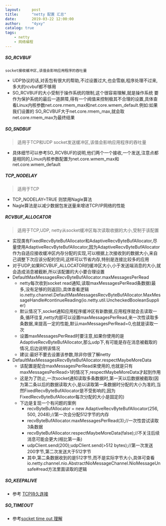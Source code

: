 ```yaml
---
layout:     post
title:      "netty 配置 汇总"
date:       2019-03-22 12:00:00
author:     "4yxy"
catalog: true
tags:
    - netty
    - 网络编程
---
```


##### SO_RCVBUF
  ```适用于TCP和UDP
  socket接收缓冲区,该值会影响应用程序的吞吐量
  ```
  - UDP协议的话,对丢包有很大的帮助,不过设置过大,也会雪崩,程序处理不过来,多大的rcvbuf都不够用
  - SO_RCVBUF的大小受制于操作系统的限制,这个很容易理解,就是操作系统
    要作为保护系统的最后一道屏障,得有一个阀值来控制极其不合理的设置,具体查看Linux内核参数net.core.rmem_max和net.core.wmem_default.例如:如果我们设置的 SO_RCVBUF大于net.core.rmem_max,就会取net.core.rmem_max为最终结果

##### SO_SNDBUF

> 适用于TCP和UDP socket发送缓冲区,该值会影响应用程序的吞吐量
- 具体细节可以参考SO_RCVBUF的说明,他们两个一个接收,一个发送,注意点都是相同的,Linux内核参数配置为net.core.wmem_max和net.core.wmem_default

##### TCP_NODELAY

> 适用于TCP

- TCP_NODELAY=TRUE 则禁用Nagle算法
- Nagle算法是以减少数据包发送量来增进TCP/IP网络的性能

##### RCVBUF_ALLOCATOR

> 适用于TCP,UDP, netty从socket缓冲区每次读取收据的大小,受制于该配置

- 实现类有FixedRecvByteBufAllocator和AdaptiveRecvByteBufAllocator,尽量使用AdaptiveRecvByteBufAllocator,因为AdaptiveRecvByteBufAllocator作为自适应接收缓冲区内存分配的实现,可以根据上次接收到的数据大小,来自己调整下次应该分配的空间,这样可以节省内存,特别是连接比较多的应用
- 对于UDP,如果RCVBUF_ALLOCATOR的缓冲区大小,小于发送端消息的大小,就会造成消息被截断,所以该配置的大小要合理设置
- DefaultMaxMessagesRecvByteBufAllocator.maxMessagesPerRead
	- netty每次收到socket read通知,读取maxMessagesPerRead条数据(最多,没有足够的则返回),具体查看逻辑io.netty.channel.DefaultMaxMessagesRecvByteBufAllocator.MaxMessageHandle#continueReading(io.netty.util.UncheckedBooleanSupplier)
	- 默认情况下,socket通知应用程序缓冲区有新数据,应用程序就会去读取一条,循环往复,netty内部可以设置maxMessagesPerRead,来一次性读取多条数据,来提高一定的性能,默认maxMessagesPerRead=0,也就是读取一次
	- 设置maxMessagesPerRead时要注意,如果你使用的是AdaptiveRecvByteBufAllocator,那么udp下,有可能是存在消息被截取的情况,后边说明该情况
	- 建议:最好不要去设置该参数,除非你很了解netty
- DefaultMaxMessagesRecvByteBufAllocator.respectMaybeMoreData
	- 该配置是配合maxMessagesPerRead来使用的,也就是只有maxMessagesPerRead>1的情况下,respectMaybeMoreData才起到作用
	- 这是为了防止,一次socket通知读取多条数据时,第一天以后数据被截取(因为第二条以后的数据读取大小,是以读取第一条数据时分配的大小为准的,当然FixedRecvByteBufAllocator是不受影响的,因为FixedRecvByteBufAllocator每次分配的大小是固定的)
	- 下边是复现一个有问题的案例
		- recvByteBufAllocator = new AdaptiveRecvByteBufAllocator(256, 500, 2048);//第一次会分配512字节的内存
		- recvByteBufAllocator.maxMessagesPerRead(3);//一次性尝试读取3条数据
		- recvByteBufAllocator.respectMaybeMoreData(false);//不关注后续消息可能会更大(相比第一条)
		- udpClient.send(200);udpClient.send(>512 bytes);//第一次发送200字节,第二次发送大于512字节
		- 其中,第二条数据收到的是512字节,而不是实际字节大小,具体可查看io.netty.channel.nio.AbstractNioMessageChannel.NioMessageUnsafe#read方法里面读取的逻辑

##### SO_KEEPALIVE

- 参考 [TCP持久连接](https://en.wikipedia.org/wiki/Keepalive#TCP_keepalive "TCP持久连接")

##### SO_TIMEOUT

- 参考[socket time out 理解](https://cloud.tencent.com/developer/article/1039881 "socket time out 理解")
